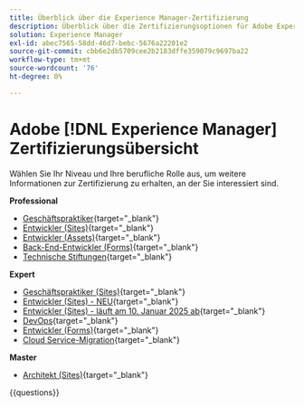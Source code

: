 ```yaml
---
title: Überblick über die Experience Manager-Zertifizierung
description: Überblick über die Zertifizierungsoptionen für Adobe Experience Manager
solution: Experience Manager
exl-id: abec7565-58dd-46d7-bebc-5676a22201e2
source-git-commit: cbb6e2db5709cee2b2183dffe359079c9697ba22
workflow-type: tm+mt
source-wordcount: '76'
ht-degree: 0%

---
```


# Adobe [!DNL Experience Manager] Zertifizierungsübersicht

Wählen Sie Ihr Niveau und Ihre berufliche Rolle aus, um weitere Informationen zur Zertifizierung zu erhalten, an der Sie interessiert sind.

**Professional**

* [Geschäftspraktiker](https://certification.adobe.com/certification/experience-manager-business-practitioner-professional){target="_blank"} <!--AD0-E126-->
* [Entwickler (Sites)](https://certification.adobe.com/certification/sites-developer-professional){target="_blank"} <!--AD0-E123-->
* [Entwickler (Assets)](https://certification.adobe.com/certification/assets-developer-professional){target="_blank"} <!--AD0-E129-->
* [Back-End-Entwickler (Forms)](https://certification.adobe.com/certification/backend-developer-professional){target="_blank"} <!--AD0-E127-->
* [Technische Stiftungen](https://certification.adobe.com/certification/technical-foundations-professional){target="_blank"} <!--AD0-E132-->

**Expert**

* [Geschäftspraktiker (Sites)](https://certification.adobe.com/certification/sites-business-practitioner-expert){target="_blank"} <!--AD0-E121-->
* [Entwickler (Sites) - NEU](https://certification.adobe.com/certification/sites-developer-expert-v2){target="_blank"} <!--AD0-E137-->
* [Entwickler (Sites) - läuft am 10. Januar 2025 ab](https://certification.adobe.com/certification/sites-developer-expert){target="_blank"} <!--AD0-E134-->
* [DevOps](https://certification.adobe.com/certification/aem-devops-engineer-expert){target="_blank"} <!--AD0-E124-->
* [Entwickler (Forms)](https://certification.adobe.com/certification/aem-forms-developer-expert){target="_blank"} <!--AD0-E125-->
* [Cloud Service-Migration](https://certification.adobe.com/certification/cloud-service-migration-expert){target="_blank"} <!--AD0-E136-->

**Master**

* [Architekt (Sites)](https://certification.adobe.com/certification/sites-architect-master){target="_blank"} <!--AD0-E117-->

{{questions}}
